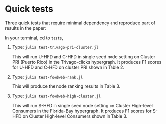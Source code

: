 # Quick tests

Three quick tests that require minimal dependency and reproduce part of results in the paper:

In your terminal, cd to `tests`,

1) Type: `julia test-trivago-pri-cluster.jl`

   This will run U-HFD and C-HFD in single seed node setting on Cluster PRI
   (Puerto Rico) in the Trivago-clicks hypergraph. It produces F1 scores for
   U-HFD and C-HFD on cluster PRI shown in Table 2.

2) Type: `julia test-foodweb-rank.jl`

   This will produce the node ranking results in Table 3.

3) Type: `julia test-foodweb-high-cluster.jl`

   This will run S-HFD in single seed node setting on Cluster High-level
   Consumers in the Florida-Bay hypergraph. It produces F1 scores for S-HFD
   on Cluster High-level Consumers shown in Table 3.
